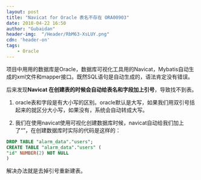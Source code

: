 ```yaml
---
layout: post
title: "Navicat for Oracle 表名不存在 ORA00903"
date: 2018-04-22 16:50
author: "Gubaidan"
header-img:  "/Header/RbM63-XsLUY.png"
cdn: 'header-on'
tags:
	- Oracle
---
```


项目中用用的数据库是Oracle，数据库可视化工具用的Navicat，Mybatis自动生成的xml文件和mapper接口。既然SQL语句是自动生成的，语法肯定没有错误。

后来发现**Navicat 在创建表的时候会自动给表名和字段加上引号**，导致找不到表。

1. oracle表和字段是有大小写的区别。oracle默认是大写，如果我们用双引号括起来的就区分大小写，如果没有，系统会自动转成大写。

2. 我们在使用navicat使用可视化创建数据库时候，navicat自动给我们加上了“”，在创建数据库时实际的代码是这样的：

   

```sql
DROP TABLE "alarm_data"."users";
CREATE TABLE "alarm_data"."users" (
"id" NUMBER(2) NOT NULL 
)
```

解决办法就是去掉引号重新建表。